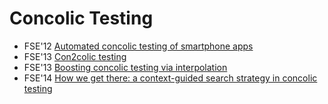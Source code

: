 # Concolic Testing

* FSE'12 [Automated concolic testing of smartphone apps](https://scholar.google.com/scholar?q=Automated+concolic+testing+of+smartphone+apps)
* FSE'13 [Con2colic testing](https://scholar.google.com/scholar?q=Con2colic+testing)
* FSE'13 [Boosting concolic testing via interpolation](https://scholar.google.com/scholar?q=Boosting+concolic+testing+via+interpolation)
* FSE'14 [How we get there: a context-guided search strategy in concolic testing](https://scholar.google.com/scholar?q=How+we+get+there%3A+a+context-guided+search+strategy+in+concolic+testing)

